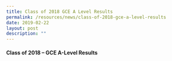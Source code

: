 ```yaml
---
title: Class of 2018 GCE A Level Results
permalink: /resources/news/class-of-2018-gce-a-level-results
date: 2019-02-22
layout: post
description: ""
---
```

#### Class of 2018 – GCE A-Level Results